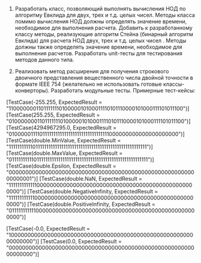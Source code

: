 1.	Разработать класс, позволяющий выполнять вычисления НОД по алгоритму Евклида для двух, трех и т.д. целых чисел.
Методы класса помимо вычисления НОД должны определять значение времени, необходимое для выполнения расчета. 
Добавить к разработанному классу методы, реализующие алгоритм Стейна (бинарный алгоритм Евклида) для расчета НОД двух, 
трех и т.д. целых чисел . Методы должны также  определять значение времени, необходимое для выполнения расчетов. 
Разработать unit-тесты для тестирования методов данного типа.

2.	Реализовать метод расширения для получения строкового двоичного представления вещественного числа двойной точности
в формате IEEE 754 (желательно не использовать готовые классы-конверторы). Разработать модульные тесты. 
Примерные тест-кейсы:

[TestCase(-255.255, ExpectedResult = "1100000001101111111010000010100011110101110000101000111101011100")]
[TestCase(255.255, ExpectedResult = "0100000001101111111010000010100011110101110000101000111101011100")]
[TestCase(4294967295.0, ExpectedResult = "0100000111101111111111111111111111111111111000000000000000000000")]
[TestCase(double.MinValue, ExpectedResult = "1111111111101111111111111111111111111111111111111111111111111111")]
[TestCase(double.MaxValue, ExpectedResult = "0111111111101111111111111111111111111111111111111111111111111111")]
[TestCase(double.Epsilon, ExpectedResult = "0000000000000000000000000000000000000000000000000000000000000001")]
[TestCase(double.NaN, ExpectedResult = "1111111111111000000000000000000000000000000000000000000000000000")]
[TestCase(double.NegativeInfinity, ExpectedResult = "1111111111110000000000000000000000000000000000000000000000000000")]
[TestCase(double.PositiveInfinity, ExpectedResult = "0111111111110000000000000000000000000000000000000000000000000000")]

[TestCase(-0.0, ExpectedResult = "1000000000000000000000000000000000000000000000000000000000000000")]
[TestCase(0.0, ExpectedResult = "0000000000000000000000000000000000000000000000000000000000000000")]

